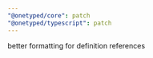 ```yaml
---
"@onetyped/core": patch
"@onetyped/typescript": patch
---
```


better formatting for definition references
